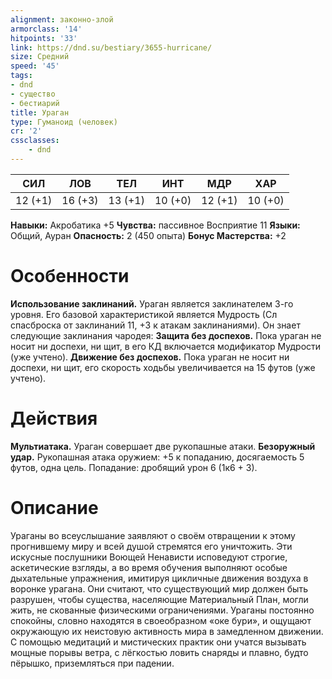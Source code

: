 ```yaml
---
alignment: законно-злой
armorclass: '14'
hitpoints: '33'
link: https://dnd.su/bestiary/3655-hurricane/
size: Средний
speed: '45'
tags:
- dnd
- существо
- бестиарий
title: Ураган
type: Гуманоид (человек)
cr: '2'
cssclasses:
    - dnd
---
```



| СИЛ | ЛОВ | ТЕЛ | ИНТ | МДР | ХАР |
|---|---|---|---|---|---|
| 12 (+1) | 16 (+3) | 13 (+1) | 10 (+0) | 12 (+1) | 10 (+0) |
**Навыки:** Акробатика +5
**Чувства:** пассивное Восприятие 11
**Языки:** Общий, Ауран
**Опасность:** 2 (450 опыта)
**Бонус Мастерства:** +2


# Особенности
**Использование заклинаний.** Ураган является заклинателем 3-го уровня. Его базовой характеристикой является Мудрость (Сл спасброска от заклинаний 11, +3 к атакам заклинаниями). Он знает следующие заклинания чародея:
**Защита без доспехов.** Пока ураган не носит ни доспехи, ни щит, в его КД включается модификатор Мудрости (уже учтено).
**Движение без доспехов.** Пока ураган не носит ни доспехи, ни щит, его скорость ходьбы увеличивается на 15 футов (уже учтено).


# Действия
**Мультиатака.** Ураган совершает две рукопашные атаки.
**Безоружный удар.** Рукопашная атака оружием: +5 к попаданию, досягаемость 5 футов, одна цель. Попадание: дробящий урон 6 (1к6 + 3).


# Описание
Ураганы во всеуслышание заявляют о своём отвра­щении к этому прогнившему миру и всей душой стремятся его уничтожить. Эти искусные послуш­ники Воющей Ненависти исповедуют строгие, аскетические взгляды, а во время обучения выпол­няют особые дыхательные упражнения, имитируя цикличные движения воздуха в воронке урагана. Они считают, что существующий мир должен быть разрушен, чтобы существа, населяющие Матери­альный План, могли жить, не скованные физиче­скими ограничениями. Ураганы постоянно спокойны, словно находятся в своеобразном «оке бури», и ощущают окружаю­щую их неистовую активность мира в замед­ленном движении. С помощью медитаций и мистических практик они учатся вызывать мощные порывы ветра, с лёгкостью ловить снаряды и плав­но, будто пёрышко, приземлять­ся при падении.